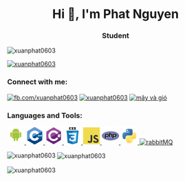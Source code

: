 <h1 align="center">Hi 👋, I'm Phat Nguyen</h1>  
<h3 align="center">Student</h3>

<p align="left"> <img src="https://komarev.com/ghpvc/?username=xuanphat0603&label=Profile%20views&color=0e75b6&style=flat" alt="xuanphat0603" /> </p>

<p align="left"> <a href="https://github.com/ryo-ma/github-profile-trophy"><img src="https://github-profile-trophy.vercel.app/?username=xuanphat0603" alt="xuanphat0603" /></a> </p>

<h3 align="left">Connect with me:</h3>
<p align="left">
<a href="https://fb.com/fb.com/xuanphat0603" target="blank"><img align="center" src="https://cdn.jsdelivr.net/npm/simple-icons@3.0.1/icons/facebook.svg" alt="fb.com/xuanphat0603" height="30" width="40" /></a>
<a href="https://instagram.com/xuanphat0603" target="blank"><img align="center" src="https://cdn.jsdelivr.net/npm/simple-icons@3.0.1/icons/instagram.svg" alt="xuanphat0603" height="30" width="40" /></a>
<a href="https://www.youtube.com/c/mây và gió" target="blank"><img align="center" src="https://cdn.jsdelivr.net/npm/simple-icons@3.0.1/icons/youtube.svg" alt="mây và gió" height="30" width="40" /></a>
</p>

<h3 align="left">Languages and Tools:</h3>
<p align="left"> <a href="https://developer.android.com" target="_blank"> <img src="https://raw.githubusercontent.com/devicons/devicon/master/icons/android/android-original-wordmark.svg" alt="android" width="40" height="40"/> </a> <a href="https://www.w3schools.com/cpp/" target="_blank"> <img src="https://raw.githubusercontent.com/devicons/devicon/master/icons/cplusplus/cplusplus-original.svg" alt="cplusplus" width="40" height="40"/> </a> <a href="https://www.w3schools.com/cs/" target="_blank"> <img src="https://raw.githubusercontent.com/devicons/devicon/master/icons/csharp/csharp-original.svg" alt="csharp" width="40" height="40"/> </a> <a href="https://www.w3schools.com/css/" target="_blank"> <img src="https://raw.githubusercontent.com/devicons/devicon/master/icons/css3/css3-original-wordmark.svg" alt="css3" width="40" height="40"/> </a> <a href="https://developer.mozilla.org/en-US/docs/Web/JavaScript" target="_blank"> <img src="https://raw.githubusercontent.com/devicons/devicon/master/icons/javascript/javascript-original.svg" alt="javascript" width="40" height="40"/> </a> <a href="https://www.php.net" target="_blank"> <img src="https://raw.githubusercontent.com/devicons/devicon/master/icons/php/php-original.svg" alt="php" width="40" height="40"/> </a> <a href="https://www.python.org" target="_blank"> <img src="https://raw.githubusercontent.com/devicons/devicon/master/icons/python/python-original.svg" alt="python" width="40" height="40"/> </a> <a href="https://www.rabbitmq.com" target="_blank"> <img src="https://www.vectorlogo.zone/logos/rabbitmq/rabbitmq-icon.svg" alt="rabbitMQ" width="40" height="40"/> </a> </p>

<p><img align="left" src="https://github-readme-stats.vercel.app/api/top-langs?username=xuanphat0603&show_icons=true&locale=en&layout=compact" alt="xuanphat0603" /></p>

<p>&nbsp;<img align="center" src="https://github-readme-stats.vercel.app/api?username=xuanphat0603&show_icons=true&locale=en" alt="xuanphat0603" /></p>

<p><img align="center" src="https://github-readme-streak-stats.herokuapp.com/?user=xuanphat0603&" alt="xuanphat0603" /></p>
